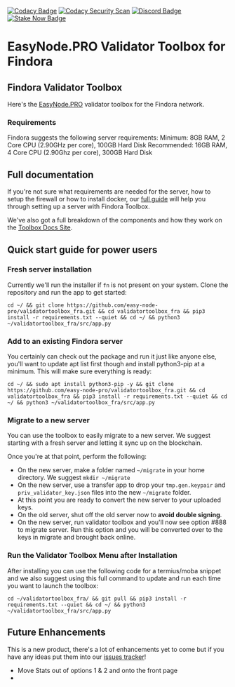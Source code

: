 [![Codacy Badge](https://app.codacy.com/project/badge/Grade/215c4479f0304b40a535f7e84ce75f55)](https://www.codacy.com/gh/easy-node-pro/validatortoolbox_fra/dashboard?utm_source=github.com&amp;utm_medium=referral&amp;utm_content=easy-node-pro/validatortoolbox_fra&amp;utm_campaign=Badge_Grade)
[![Codacy Security Scan](https://github.com/easy-node-pro/validatortoolbox_fra/actions/workflows/codacy.yml/badge.svg?branch=main)](https://github.com/easy-node-pro/validatortoolbox_fra/actions/workflows/codacy.yml)
[![Discord Badge](https://img.shields.io/badge/chat-discord-purple?logo=discord)](https://discord.gg/Rcz5T6D9CV)
[![Stake Now Badge](https://img.shields.io/badge/stake-harmony-brightgreen)](https://bit.ly/easynodefra)

# EasyNode.PRO Validator Toolbox for Findora

## Findora Validator Toolbox
Here's the [EasyNode.PRO](https://easynode.pro) validator toolbox for the Findora network.  

### Requirements
Findora suggests the following server requirements:
Minimum: 8GB RAM, 2 Core CPU (2.90GHz per core), 100GB Hard Disk
Recommended: 16GB RAM, 4 Core CPU (2.90Ghz per core), 300GB Hard Disk

## Full documentation
If you're not sure what requirements are needed for the server, how to setup the firewall or how to install docker, our [full guide](https://guides.easynode.pro/findora/toolbox) will help you through setting up a server with Findora Toolbox.

We've also got a full breakdown of the components and how they work on the [Toolbox Docs Site](https://guides.easynode.pro/findora/tb_docs).

## Quick start guide for power users
### Fresh server installation
Currently we'll run the installer if `fn` is not present on your system. Clone the repository and run the app to get started:
```text
cd ~/ && git clone https://github.com/easy-node-pro/validatortoolbox_fra.git && cd validatortoolbox_fra && pip3 install -r requirements.txt --quiet && cd ~/ && python3 ~/validatortoolbox_fra/src/app.py
```

### Add to an existing Findora server
You certainly can check out the package and run it just like anyone else, you'll want to update apt list first though and install python3-pip at a minimum. This will make sure everything is ready:
```text
cd ~/ && sudo apt install python3-pip -y && git clone https://github.com/easy-node-pro/validatortoolbox_fra.git && cd validatortoolbox_fra && pip3 install -r requirements.txt --quiet && cd ~/ && python3 ~/validatortoolbox_fra/src/app.py
```

### Migrate to a new server
You can use the toolbox to easily migrate to a new server. We suggest starting with a fresh server and letting it sync up on the blockchain.  

Once you're at that point, perform the following:
- On the new server, make a folder named `~/migrate` in your home directory. We suggest `mkdir ~/migrate`
- On the new server, use a transfer app to drop your `tmp.gen.keypair` and `priv_validator_key.json` files into the new `~/migrate` folder.
- At this point you are ready to convert the new server to your uploaded keys.
- On the old server, shut off the old server now to **avoid double signing**.
- On the new server, run validator toolbox and you'll now see option #888 to migrate server. Run this option and you will be converted over to the keys in migrate and brought back online.

### Run the Validator Toolbox Menu after Installation
After installing you can use the following code for a termius/moba snippet and we also suggest using this full command to update and run each time you want to launch the toolbox:
```text
cd ~/validatortoolbox_fra/ && git pull && pip3 install -r requirements.txt --quiet && cd ~/ && python3 ~/validatortoolbox_fra/src/app.py
```

## Future Enhancements
This is a new product, there's a lot of enhancements yet to come but if you have any ideas put them into our [issues tracker](https://github.com/easy-node-pro/validatortoolbox_fra/issues)!
- Move Stats out of options 1 & 2 and onto the front page
- 